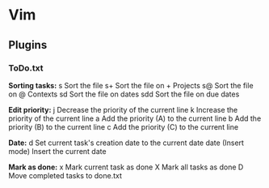# Vim

## Plugins

### ToDo.txt

**Sorting tasks:**
<localleader>s Sort the file
<localleader>s+ Sort the file on + Projects
<localleader>s@ Sort the file on @ Contexts
<localleader>sd Sort the file on dates
<localleader>sdd Sort the file on due dates

**Edit priority:**
<localleader>j Decrease the priority of the current line
<localleader>k Increase the priority of the current line
<localleader>a Add the priority (A) to the current line
<localleader>b Add the priority (B) to the current line
<localleader>c Add the priority (C) to the current line

**Date:**
<localleader>d Set current task's creation date to the current date
date<tab> (Insert mode) Insert the current date

**Mark as done:**
<localleader>x Mark current task as done
<localleader>X Mark all tasks as done
<localleader>D Move completed tasks to done.txt
